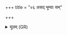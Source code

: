 +++
title = "०६ असद् भूम्याः सम्"

+++
<details><summary>मूलम् (GR)</summary>

असद् भूम्याः सम् अभवत्  
तद् द्याम् एति बृहद् वचः ।  
तद् इत् ततो विधूमयत्  
प्रत्यक् कर्तारम् ऋच्छतु ॥
</details>
